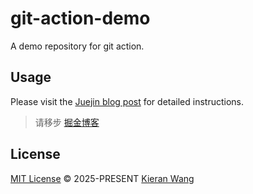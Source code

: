 # git-action-demo

A demo repository for git action.

## Usage

Please visit the [Juejin blog post](https://juejin.cn/post/7529430220152406042) for detailed instructions.

> 请移步 [掘金博客](https://juejin.cn/post/7529430220152406042)

## License

[MIT License](./LICENSE) © 2025-PRESENT [Kieran Wang](https://github.com/kieranwv/)
